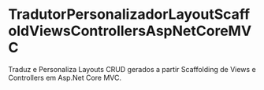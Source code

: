 # TradutorPersonalizadorLayoutScaffoldViewsControllersAspNetCoreMVC
Traduz e Personaliza Layouts CRUD gerados a partir Scaffolding de Views e Controllers em Asp.Net Core MVC.
